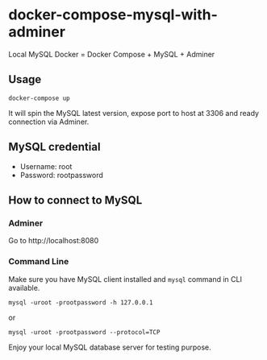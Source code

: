 # docker-compose-mysql-with-adminer
Local MySQL Docker = Docker Compose + MySQL + Adminer

## Usage

```
docker-compose up
```

It will spin the MySQL latest version, expose port to host at 3306 and ready connection via Adminer.

## MySQL credential

- Username: root
- Password: rootpassword

## How to connect to MySQL

### Adminer
Go to http://localhost:8080

### Command Line
Make sure you have MySQL client installed and `mysql` command in CLI available.

```
mysql -uroot -prootpassword -h 127.0.0.1
```

or

```
mysql -uroot -prootpassword --protocol=TCP
```

Enjoy your local MySQL database server for testing purpose.
